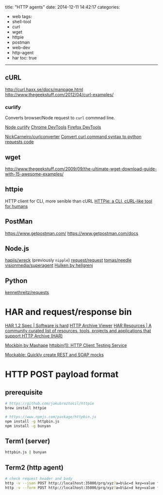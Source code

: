 title: "HTTP agents"
date: 2014-12-11 14:42:17
categories:
- web
tags:
- shell-tool
- curl
- wget
- httpie
- postman
- web-dev
- http-agent
- har
toc: true
---

## cURL

http://curl.haxx.se/docs/manpage.html
http://www.thegeekstuff.com/2012/04/curl-examples/

### curlify

Converts browser/Node request to `curl` commnad line.

[Node curlify](https://github.com/azproduction/node-request-as-curl)
[Chrome DevTools](https://developer.chrome.com/devtools/docs/network#copying-requests-as-curl-commands)
[Firefox DevTools](https://developer.mozilla.org/en-US/docs/Tools/Network_Monitor#Copy_as_cURL)

[NickCarneiro/curlconverter](https://github.com/NickCarneiro/curlconverter)
[Convert curl command syntax to python requests code](http://curl.trillworks.com/#node)

## wget

http://www.thegeekstuff.com/2009/09/the-ultimate-wget-download-guide-with-15-awesome-examples/

## httpie

HTTP client for CLI, more senible than cURL
[HTTPie: a CLI, cURL-like tool for humans](https://github.com/jakubroztocil/httpie)

## PostMan

https://www.getpostman.com/
https://www.getpostman.com/docs

## Node.js

[hapijs/wreck](https://github.com/hapijs/wreck) (previously `nipple`)
[request/request](https://github.com/request/request)
[tomas/needle](https://github.com/tomas/needle)
[visionmedia/superagent](https://github.com/visionmedia/superagent)
[Hulken by hellgrenj](http://hellgrenj.github.io/hulken/)

## Python

[kennethreitz/requests](https://github.com/kennethreitz/requests)

# HAR and request/response bin

[HAR 1.2 Spec | Software is hard](http://www.softwareishard.com/blog/har-12-spec/)
[HTTP Archive Viewer](http://www.softwareishard.com/har/viewer/)
[HAR Resources | A community curated list of resources, tools, projects and applications that support HTTP Archive (HAR)](https://ahmadnassri.github.io/har-resources/)

[Mockbin by Mashape](https://mockbin.com/)
[httpbin(1): HTTP Client Testing Service](http://httpbin.org/)

[Mockable: Quickly create REST and SOAP mocks](https://www.mockable.io/)

# HTTP POST payload format

## prerequisite

```sh
# https://github.com/jakubroztocil/httpie
brew install httpie

# https://www.npmjs.com/package/httpbin.js
npm install -g httpbin.js
npm install -g bunyan
```

## Term1 (server)

```sh
httpbin.js | bunyan
```

## Term2 (http agent)

```sh
# check request header and body
http -v --json POST http://localhost:35000/prq/xyz?a=b\&c=d key=value foo=bar
http -v --form POST http://localhost:35000/prq/xyz?a=b\&c=d key=value foo=bar
```

